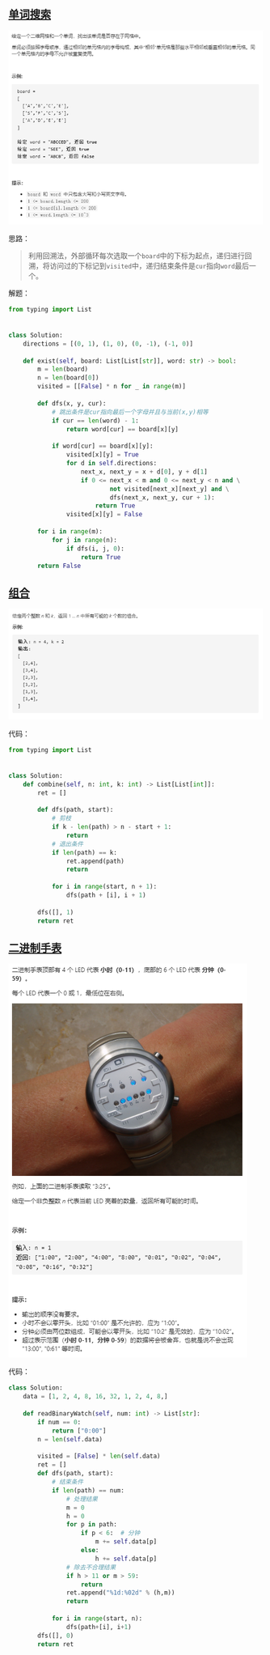 ## [单词搜索](https://leetcode-cn.com/problems/word-search/)

![1602502277792](https://raw.githubusercontent.com/fadeawaylove/article-images/master/1602502277792.png)

思路：

>利用回溯法，外部循环每次选取一个`board`中的下标为起点，递归进行回溯，将访问过的下标记到`visited`中，递归结束条件是`cur`指向`word`最后一个。

解题：

```python
from typing import List


class Solution:
    directions = [(0, 1), (1, 0), (0, -1), (-1, 0)]

    def exist(self, board: List[List[str]], word: str) -> bool:
        m = len(board)
        n = len(board[0])
        visited = [[False] * n for _ in range(m)]

        def dfs(x, y, cur):
            # 跳出条件是cur指向最后一个字母并且与当前(x,y)相等
            if cur == len(word) - 1:
                return word[cur] == board[x][y]

            if word[cur] == board[x][y]:
                visited[x][y] = True
                for d in self.directions:
                    next_x, next_y = x + d[0], y + d[1]
                    if 0 <= next_x < m and 0 <= next_y < n and \
                            not visited[next_x][next_y] and \
                            dfs(next_x, next_y, cur + 1):
                        return True
                visited[x][y] = False

        for i in range(m):
            for j in range(n):
                if dfs(i, j, 0):
                    return True
        return False
```



## [组合](https://leetcode-cn.com/problems/combinations/)

![1602559561326](https://raw.githubusercontent.com/fadeawaylove/article-images/master/1602559561326.png)

代码：

```python
from typing import List


class Solution:
    def combine(self, n: int, k: int) -> List[List[int]]:
        ret = []

        def dfs(path, start):
            # 剪枝
            if k - len(path) > n - start + 1:
                return
            # 退出条件
            if len(path) == k:
                ret.append(path)
                return

            for i in range(start, n + 1):
                dfs(path + [i], i + 1)

        dfs([], 1)
        return ret
```



## [二进制手表](https://leetcode-cn.com/problems/binary-watch/)

![1602818807510](https://raw.githubusercontent.com/fadeawaylove/article-images/master/1602818807510.png)

代码：

```python
class Solution:
    data = [1, 2, 4, 8, 16, 32, 1, 2, 4, 8,]

    def readBinaryWatch(self, num: int) -> List[str]:
        if num == 0:
            return ["0:00"]
        n = len(self.data)

        visited = [False] * len(self.data)
        ret = []
        def dfs(path, start):
            # 结束条件
            if len(path) == num:
                # 处理结果
                m = 0
                h = 0
                for p in path:
                    if p < 6:  # 分钟
                        m += self.data[p]
                    else:
                        h += self.data[p]
                # 除去不合理结果
                if h > 11 or m > 59:
                    return
                ret.append("%1d:%02d" % (h,m))
                return

            for i in range(start, n):
                dfs(path+[i], i+1)
        dfs([], 0)
        return ret

```

